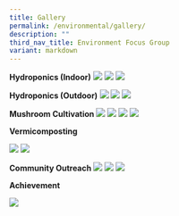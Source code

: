 ```yaml
---
title: Gallery
permalink: /environmental/gallery/
description: ""
third_nav_title: Environment Focus Group
variant: markdown
---
```

**Hydroponics (Indoor)**
![](/images/EFG/Picture13.jpg)
![](/images/EFG/Picture14.jpg)
![](/images/EFG/Picture15.jpg)


**Hydroponics (Outdoor)**
![](/images/EFG/Picture16.jpg)
![](/images/EFG/Picture17.jpg)
![](/images/EFG/Picture18.jpg)



**Mushroom Cultivation**
![](/images/EFG/Picture19.jpg)
![](/images/EFG/Picture20.jpg)
![](/images/EFG/Picture21.jpg)
![](/images/EFG/Picture22.jpg)



**Vermicomposting**

![](/images/EFG/Picture23.jpg)
![](/images/EFG/Picture24.jpg)


**Community Outreach**
![](/images/EFG/Picture25.jpg)
![](/images/EFG/Picture26.jpg)
![](/images/EFG/Picture27.jpg)



**Achievement**

![](/images/EFG/Picture28.jpg)
